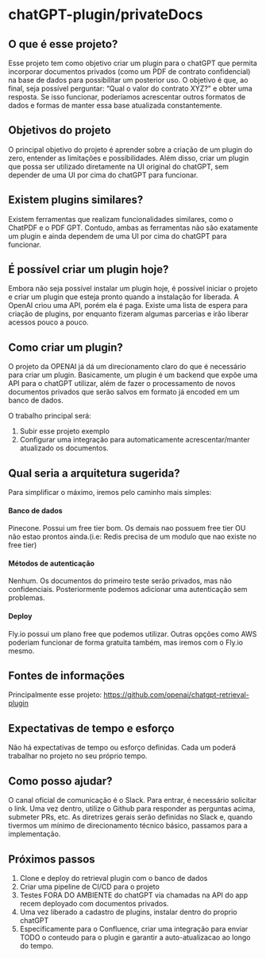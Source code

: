 # chatGPT-plugin/privateDocs

## O que é esse projeto?

Esse projeto tem como objetivo criar um plugin para o chatGPT que permita incorporar documentos privados (como um PDF de contrato confidencial) na base de dados para possibilitar um posterior uso. O objetivo é que, ao final, seja possível perguntar: “Qual o valor do contrato XYZ?” e obter uma resposta. Se isso funcionar, poderíamos acrescentar outros formatos de dados e formas de manter essa base atualizada constantemente.

## Objetivos do projeto

O principal objetivo do projeto é aprender sobre a criação de um plugin do zero, entender as limitações e possibilidades. Além disso, criar um plugin que possa ser utilizado diretamente na UI original do chatGPT, sem depender de uma UI por cima do chatGPT para funcionar. 

## Existem plugins similares?

Existem ferramentas que realizam funcionalidades similares, como o ChatPDF e o PDF GPT. Contudo, ambas as ferramentas não são exatamente um plugin e ainda dependem de uma UI por cima do chatGPT para funcionar.

## É possível criar um plugin hoje?

Embora não seja possível instalar um plugin hoje, é possível iniciar o projeto e criar um plugin que esteja pronto quando a instalação for liberada. A OpenAI criou uma API, porém ela é paga. Existe uma lista de espera para criação de plugins, por enquanto fizeram algumas parcerias e irão liberar acessos pouco a pouco.

## Como criar um plugin?

O projeto da OPENAI já dá um direcionamento claro do que é necessário para criar um plugin. Basicamente, um plugin é um backend que expõe uma API para o chatGPT utilizar, além de fazer o processamento de novos documentos privados que serão salvos em formato já encoded em um banco de dados.

O trabalho principal será: 
1. Subir esse projeto exemplo
2. Configurar uma integração para automaticamente acrescentar/manter atualizado os documentos.

## Qual seria a arquitetura sugerida?

Para simplificar o máximo, iremos pelo caminho mais simples:

#### Banco de dados
Pinecone. Possui um free tier bom. Os demais nao possuem free tier OU não estao prontos ainda.(i.e: Redis precisa de um modulo que nao existe no free tier)

#### Métodos de autenticação
Nenhum. Os documentos do primeiro teste serão privados, mas não confidenciais. Posteriormente podemos adicionar uma autenticação sem problemas.

#### Deploy
Fly.io possui um plano free que podemos utilizar. Outras opções como AWS poderiam funcionar de forma gratuita também, mas iremos com o Fly.io mesmo.

## Fontes de informações

Principalmente esse projeto: https://github.com/openai/chatgpt-retrieval-plugin

## Expectativas de tempo e esforço

Não há expectativas de tempo ou esforço definidas. Cada um poderá trabalhar no projeto no seu próprio tempo. 

## Como posso ajudar?

O canal oficial de comunicação é o Slack. Para entrar, é necessário solicitar o link. Uma vez dentro, utilize o Github para responder as perguntas acima, submeter PRs, etc. As diretrizes gerais serão definidas no Slack e, quando tivermos um mínimo de direcionamento técnico básico, passamos para a implementação.

## Próximos passos

 1. Clone e deploy do retrieval plugin com o banco de dados
 2. Criar uma pipeline de CI/CD para o projeto
 3. Testes FORA DO AMBIENTE do chatGPT via chamadas na API do app recem deployado com documentos privados.
 4. Uma vez liberado a cadastro de plugins, instalar dentro do proprio chatGPT
 5. Especificamente para o Confluence, criar uma integração para enviar TODO o conteudo para o plugin e garantir a auto-atualizacao ao longo do tempo.



